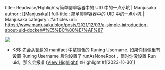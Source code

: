 title:: Readwise/Highlights/简单聊聊容器中的 UID 中的一点小坑 | Manjusaka
author:: [[Manjusaka]]
full-title:: 简单聊聊容器中的 UID 中的一点小坑 | Manjusaka
category:: #articles
url:: https://www.manjusaka.blog/posts/2021/12/03/a-simple-introduction-about-uid-docker/#%E5%BC%80%E7%AF%87

![](https://readwise-assets.s3.amazonaws.com/media/uploaded_book_covers/profile_182549/sea-7772372_1280.jpg)

- K8$ 先会从镜像的 manifact 中拿镜像的 Runing Username. 如果你镜像里有设置 Runing Username 且你设置了 runAsNoneRoot ，同时你没设置 Run uid，那么会报错 ([View Highlight](https://read.readwise.io/read/01hdz9asq2y76mah2rvg5a9x6m)) #Highlight #[[2023-10-30]]